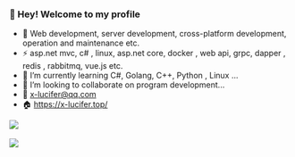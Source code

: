 ### 👋 Hey! Welcome to my profile

- 🥇 Web development, server development, cross-platform development, operation and maintenance etc.
- ⚡ asp.net mvc, c# , linux, asp.net core, docker , web api, grpc, dapper , redis , rabbitmq, vue.js etc.
- 🌱 I’m currently learning C#, Golang, C++, Python , Linux ...
- 👯 I’m looking to collaborate on program development...
- 📧 <a href="mailto:x-lucifer@qq.com?subject=商务合作&body=项目开发">x-lucifer@qq.com</a>
- 🏠 <a href="https://x-lucifer.top/">https://x-lucifer.top/</a>

<img align="center" src="https://github-readme-stats.vercel.app/api/top-langs/?username=X-Lucifer&langs_count=6&layout=compact&theme=tokyonight" /><br /><br />
<img align="center" src="https://github-readme-stats.vercel.app/api?username=X-Lucifer&&show_icons=true&&theme=tokyonight" />
